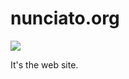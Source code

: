 # nunciato.org

![](https://codeship.com/projects/5b888940-cabc-0134-bf65-7e371e5d68a3/status?branch=master)

It's the web site.
